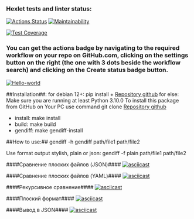 ### Hexlet tests and linter status:
[![Actions Status](https://github.com/prStudentka/python-project-50/workflows/hexlet-check/badge.svg)](https://github.com/prStudentka/python-project-50/actions)
[![Maintainability](https://api.codeclimate.com/v1/badges/a9ba16b365ab9dae50b6/maintainability)](https://codeclimate.com/github/prStudentka/python-project-50/maintainability)

[![Test Coverage](https://api.codeclimate.com/v1/badges/a9ba16b365ab9dae50b6/test_coverage)](https://codeclimate.com/github/prStudentka/python-project-50/test_coverage)

### You can get the actions badge by navigating to the required workflow on your repo on GitHub.com, clicking on the settings button on the right (the one with 3 dots beside the workflow search) and clicking on the Create status badge button.
[![Hello-world](https://github.com/prStudentka/python-project-50/actions/workflows/hello-world.yml/badge.svg)](https://github.com/prStudentka/python-project-50/actions/workflows/hello-world.yml)

##Installation##:
for debian 12+:
pip install + [Repository github](https://github.com/prStudentka/python-project-50)
for else:
Make sure you are running at least Python 3.10.0
To install this package from GitHub on Your PC use command
git clone <a href="https://github.com/prStudentka/python-project-50">Repository github</a><br>
- install: make install
- build: make build
- gendiff: make gendiff-install

##How to use:##
gendiff -h
gendiff path/file1 path/file2

Use format output stylish, plain or json:
gendiff -f plain path/file1 path/file2

####Сравнение плоских файлов (JSON)####
[![asciicast](https://asciinema.org/a/NG3BPBb9rWEpm1T1d8QBSETCP.svg)](https://asciinema.org/a/NG3BPBb9rWEpm1T1d8QBSETCP)

####Сравнение плоских файлов (YAML)####
[![asciicast](https://asciinema.org/a/mTf18KOfwj5JRJu2TDoa5h9mQ.svg)](https://asciinema.org/a/mTf18KOfwj5JRJu2TDoa5h9mQ)

####Рекурсивное сравнение####
[![asciicast](https://asciinema.org/a/1EqTOrmMtKYMyV7sLpLWuL6x0.svg)](https://asciinema.org/a/1EqTOrmMtKYMyV7sLpLWuL6x0)

####Плоский формат####
[![asciicast](https://asciinema.org/a/hmgR0EEisATA0LjHBT0WCKuf2.svg)](https://asciinema.org/a/hmgR0EEisATA0LjHBT0WCKuf2)

####Вывод в JSON####
[![asciicast](https://asciinema.org/a/MgRVy3F1Q2bGwEGmoTMQmu0Dq.svg)](https://asciinema.org/a/MgRVy3F1Q2bGwEGmoTMQmu0Dq)
